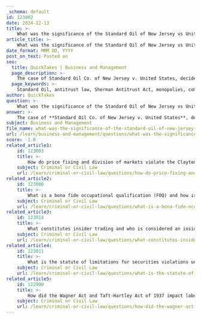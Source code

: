 ```yaml
---
_schema: default
id: 123002
date: 2024-12-13
title: >-
    What was the significance of the Standard Oil of New Jersey vs United States case in antitrust law?
article_title: >-
    What was the significance of the Standard Oil of New Jersey vs United States case in antitrust law?
date_format: MMM DD, YYYY
post_on_text: Posted on
seo:
  title: QuickTakes | Business and Management
  page_description: >-
    The case of Standard Oil Co. of New Jersey v. United States, decided in 1911, is a landmark in U.S. antitrust law, establishing a precedent for antitrust enforcement and introducing the 'Rule of Reason.' It marked a pivotal moment in regulating corporate power and reshaped the petroleum industry.
  page_keywords: >-
    Standard Oil, antitrust law, Sherman Antitrust Act, monopolies, competition, Supreme Court, John D. Rockefeller, Rule of Reason, corporate power, oil industry, government intervention
author: QuickTakes
question: >-
    What was the significance of the Standard Oil of New Jersey vs United States case in antitrust law?
answer: >-
    The case of **Standard Oil Co. of New Jersey v. United States**, decided in 1911, is a landmark moment in the evolution of antitrust law in the United States. This Supreme Court case tested the strength of the **Sherman Antitrust Act of 1890**, which was designed to combat monopolistic practices and promote competition.\n\nIn this case, the U.S. government accused Standard Oil, led by John D. Rockefeller, of monopolizing the petroleum industry through a series of anti-competitive actions, including the acquisition of numerous oil refining companies. The Court found Standard Oil guilty of violating the Sherman Act by engaging in practices that restrained trade and stifled competition. As a result, the Supreme Court ordered the breakup of Standard Oil into several geographically separate and competing firms.\n\nThe significance of this case lies in several key areas:\n\n1. **Precedent for Antitrust Enforcement**: The ruling established a clear precedent for future antitrust actions, demonstrating that the government could intervene to dismantle monopolies that harmed competition and consumer interests.\n\n2. **Introduction of the "Rule of Reason"**: The case introduced the "rule of reason" as a legal standard for evaluating business practices. This principle asserts that not all business practices that restrain trade are illegal; rather, they must be assessed based on their impact on competition and the public interest. This concept has influenced subsequent antitrust cases and continues to shape the legal landscape.\n\n3. **Impact on Corporate Power**: The decision marked a significant turning point in the regulation of corporate power in the United States, illustrating the government's willingness to challenge large corporations and their monopolistic practices.\n\n4. **Long-term Effects on the Oil Industry**: The breakup of Standard Oil not only transformed the oil industry but also set the stage for the emergence of several major oil companies that are still prominent today.\n\nOverall, the **Standard Oil case** is a foundational moment in U.S. antitrust law, reflecting the ongoing struggle to balance free-market principles with the need to prevent monopolistic practices that can harm consumers and stifle competition.
subject: Business and Management
file_name: what-was-the-significance-of-the-standard-oil-of-new-jersey-vs-united-states-case-in-antitrust-law.md
url: /learn/business-and-management/questions/what-was-the-significance-of-the-standard-oil-of-new-jersey-vs-united-states-case-in-antitrust-law
score: -1.0
related_article1:
    id: 123003
    title: >-
        How do price fixing and division of markets violate the Clayton Antitrust Act?
    subject: Criminal or Civil Law
    url: /learn/criminal-or-civil-law/questions/how-do-price-fixing-and-division-of-markets-violate-the-clayton-antitrust-act
related_article2:
    id: 123000
    title: >-
        What is a bona fide occupational qualification (FOQ) and how is it applied?
    subject: Criminal or Civil Law
    url: /learn/criminal-or-civil-law/questions/what-is-a-bona-fide-occupational-qualification-foq-and-how-is-it-applied
related_article3:
    id: 123014
    title: >-
        What constitutes insider trading and who is considered an insider?
    subject: Criminal or Civil Law
    url: /learn/criminal-or-civil-law/questions/what-constitutes-insider-trading-and-who-is-considered-an-insider
related_article4:
    id: 123011
    title: >-
        What is the statute of limitations for securities violations under the Securities Act of 1933?
    subject: Criminal or Civil Law
    url: /learn/criminal-or-civil-law/questions/what-is-the-statute-of-limitations-for-securities-violations-under-the-securities-act-of-1933
related_article5:
    id: 122990
    title: >-
        How did the Wagner Act and Taft-Hartley Act of 1937 impact labor relations?
    subject: Criminal or Civil Law
    url: /learn/criminal-or-civil-law/questions/how-did-the-wagner-act-and-tafthartley-act-of-1937-impact-labor-relations
---
```


&nbsp;